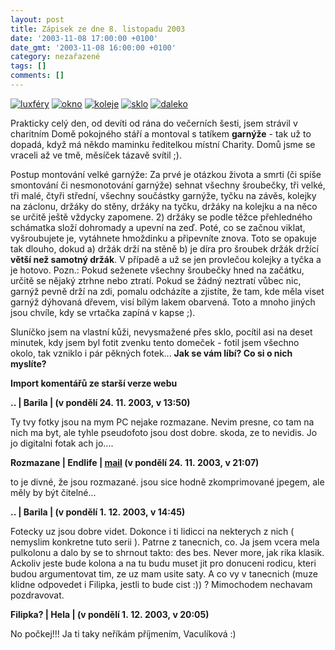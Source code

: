 ```yaml
---
layout: post
title: Zápisek ze dne 8. listopadu 2003
date: '2003-11-08 17:00:00 +0100'
date_gmt: '2003-11-08 16:00:00 +0100'
category: nezařazené
tags: []
comments: []
---
```

<div >  <a href="%base_url%/assets/old-images/luxfery.jpg"><img alt="luxféry" src="%base_url%/assets/old-images/luxfery.jpg"></a>  <a href="%base_url%/assets/old-images/okno.jpg"><img alt="okno" src="%base_url%/assets/old-images/okno.jpg"></a>  <a href="%base_url%/assets/old-images/koleje.jpg"><img alt="koleje" src="%base_url%/assets/old-images/koleje.jpg"></a>  <a href="%base_url%/assets/old-images/sklo.jpg"><img alt="sklo" src="%base_url%/assets/old-images/sklo.jpg"></a>  <a href="%base_url%/assets/old-images/na_moste.jpg"><img alt="daleko" src="%base_url%/assets/old-images/na_moste.jpg"></a>  </div>
<p>Prakticky celý den, od devíti od rána do večerních šesti, jsem strávil v charitním  Domě pokojného stáří a montoval s tatíkem <strong>garnýže</strong> - tak už to dopadá, když má někdo  maminku ředitelkou místní Charity. Domů jsme se vraceli až ve tmě, měsíček tázavě svítil ;).
<p>Postup montování velké garnýže: Za prvé je otázkou života a smrti (či spíše smontování  či nesmonotování garnýže) sehnat všechny šroubečky, tři velké,  tři malé, čtyři střední, všechny součástky garnýže, tyčku na závěs, kolejky na záclonu,  držáky do stěny, držáky na tyčku, držáky na kolejku a na něco se určitě ještě vždycky zapomene.  2) držáky se podle těžce přehledného schámatka složí dohromady a upevní na zeď.  Poté, co se začnou viklat, vyšroubujete je, vytáhnete  hmoždinku a připevníte znova. Toto se opakuje tak dlouho, dokud a) držák drží na stěně b) je díra  pro šroubek držák držící <strong>větší než samotný držák</strong>. V případě a už se jen provlečou kolejky a tyčka a je hotovo.  Pozn.: Pokud seženete všechny šroubečky hned na začátku, určitě se nějaký ztrhne nebo ztratí.  Pokud se žádný neztratí vůbec nic, garnýž pevně drží na zdi, pomalu odcházíte a zjistíte,  že tam, kde měla viset garnýž dýhovaná dřevem, visí bílým lakem obarvená. Toto a mnoho jiných jsou chvíle,  kdy se vrtačka zapíná v kapse ;).</p>
<p>Sluníčko jsem na vlastní kůži,  nevysmažené přes sklo, pocítil asi na deset minutek, kdy jsem byl fotit zvenku tento  domeček - fotil jsem všechno okolo, tak vzniklo i pár pěkných fotek... <strong>Jak se vám líbí?  Co si o nich myslíte?</strong></p>
<div class="import-komentaru">
<p><strong>Import komentářů ze starší verze webu</strong></p>
<div class="comment">
<p style="font-weight:bold"><span class="compredmet">..</span> | <span class="comname">Barila</span> | (v&nbsp;pondělí&nbsp;24.&nbsp;11.&nbsp;2003,&nbsp;v&nbsp;13:50)</p>
<p>Ty tvy fotky jsou na mym PC nejake rozmazane. Nevim presne, co tam na nich ma byt, ale tyhle pseudofoto jsou dost dobre. skoda, ze to nevidis. Jo jo digitalni fotak ach jo.... </p>
</div>
<div class="comment">
<p style="font-weight:bold"><span class="compredmet">Rozmazane</span> | <span class="comname">Endlife</span> |  <a href="mailto:jan.martinek@post.cz">mail</a> (v&nbsp;pondělí&nbsp;24.&nbsp;11.&nbsp;2003,&nbsp;v&nbsp;21:07)</p>
<p>to je divné, že jsou rozmazané. jsou sice hodně zkomprimované jpegem, ale měly by být čitelné... </p>
</div>
<div class="comment">
<p style="font-weight:bold"><span class="compredmet">..</span> | <span class="comname">Barila</span> | (v&nbsp;pondělí&nbsp;1.&nbsp;12.&nbsp;2003,&nbsp;v&nbsp;14:45)</p>
<p>Fotecky uz jsou dobre videt. Dokonce i ti lidicci na nekterych z nich ( nemyslim konkretne tuto serii ). Patrne z tanecnich, co. Ja jsem vcera mela pulkolonu a dalo by se to shrnout takto: des bes. Never more, jak rika klasik. Ackoliv jeste bude kolona a na tu budu muset jit pro donuceni rodicu, kteri budou argumentovat tim, ze uz mam usite saty. A co vy v tanecnich (muze klidne odpovedet i Filipka, jestli to bude cist :)) ? Mimochodem nechavam pozdravovat. </p>
</div>
<div class="comment">
<p style="font-weight:bold"><span class="compredmet">Filipka?</span> | <span class="comname">Hela</span> | (v&nbsp;pondělí&nbsp;1.&nbsp;12.&nbsp;2003,&nbsp;v&nbsp;20:05)</p>
<p>No počkej!!! Ja ti taky neříkám příjmením, Vaculíková :) </p>
</div>
</div>
